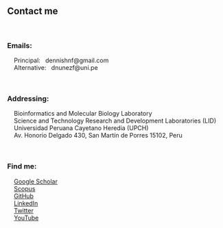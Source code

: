 <h2>Contact me</h2>
<br/>
<h3>Emails:</h3>
<p> 
&nbsp &nbsp Principal: &nbsp dennishnf@gmail.com
<br/>
&nbsp &nbsp Alternative: &nbsp dnunezf@uni.pe
</p>
<br/>
<h3>Addressing:</h3>
<p> 
&nbsp &nbsp Bioinformatics and Molecular Biology Laboratory
<br/>
&nbsp &nbsp Science and Technology Research and Development Laboratories (LID)
<br/>
&nbsp &nbsp Universidad Peruana Cayetano Heredia (UPCH)
<br/>
&nbsp &nbsp Av. Honorio Delgado 430, San Martín de Porres 15102, Peru
</p>
<br/>
<h3>Find me:</h3>
<p> 
&nbsp &nbsp <a target="_blank" href="https://scholar.google.com/citations?user=QQTBnmMAAAAJ&hl=en">Google Scholar</a>
<br/>
&nbsp &nbsp <a target="_blank" href="https://www.scopus.com/authid/detail.uri?authorId=57200698818">Scopus</a>
<br/>
&nbsp &nbsp <a target="_blank" href="https://www.github.com/dennishnf">GitHub</a>
<br/>
&nbsp &nbsp <a target="_blank" href="https://www.linkedin.com/in/dennishnf">LinkedIn</a>
<br/>
&nbsp &nbsp <a target="_blank" href="https://twitter.com/dennishnf">Twitter</a>
<br/>
&nbsp &nbsp <a target="_blank" href="https://www.youtube.com/channel/UC-js4NaIhqI7NtVWT2JGHrQ/videos?view_as=subscriber">YouTube</a>
</p>

